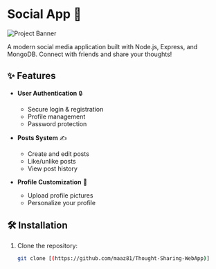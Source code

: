 # Social App 🚀

![Project Banner](https://github.com/maaz81/Thought-Sharing-WebApp) <!-- Replace with actual banner -->

A modern social media application built with Node.js, Express, and MongoDB. Connect with friends and share your thoughts!

## ✨ Features

- **User Authentication** 🔒
  - Secure login & registration
  - Profile management
  - Password protection

- **Posts System** ✍️
  - Create and edit posts
  - Like/unlike posts
  - View post history

- **Profile Customization** 🎨
  - Upload profile pictures
  - Personalize your profile

## 🛠️ Installation

1. Clone the repository:
   ```bash
   git clone [(https://github.com/maaz81/Thought-Sharing-WebApp)]
   
